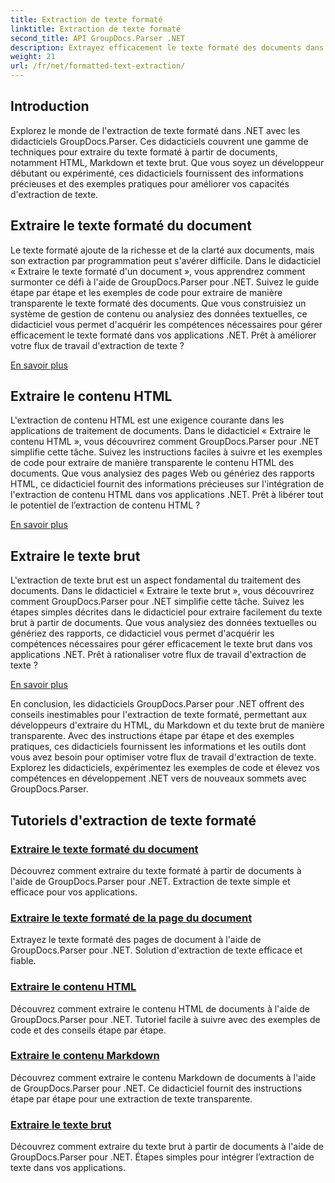 ```yaml
---
title: Extraction de texte formaté
linktitle: Extraction de texte formaté
second_title: API GroupDocs.Parser .NET
description: Extrayez efficacement le texte formaté des documents dans .NET avec GroupDocs.Parser. Apprenez à extraire du HTML, du Markdown et du texte brut de manière transparente.
weight: 21
url: /fr/net/formatted-text-extraction/
---
```


## Introduction

Explorez le monde de l'extraction de texte formaté dans .NET avec les didacticiels GroupDocs.Parser. Ces didacticiels couvrent une gamme de techniques pour extraire du texte formaté à partir de documents, notamment HTML, Markdown et texte brut. Que vous soyez un développeur débutant ou expérimenté, ces didacticiels fournissent des informations précieuses et des exemples pratiques pour améliorer vos capacités d'extraction de texte.

## Extraire le texte formaté du document

Le texte formaté ajoute de la richesse et de la clarté aux documents, mais son extraction par programmation peut s'avérer difficile. Dans le didacticiel « Extraire le texte formaté d'un document », vous apprendrez comment surmonter ce défi à l'aide de GroupDocs.Parser pour .NET. Suivez le guide étape par étape et les exemples de code pour extraire de manière transparente le texte formaté des documents. Que vous construisiez un système de gestion de contenu ou analysiez des données textuelles, ce didacticiel vous permet d'acquérir les compétences nécessaires pour gérer efficacement le texte formaté dans vos applications .NET. Prêt à améliorer votre flux de travail d'extraction de texte ?

[En savoir plus](./extract-formatted-text-from-document/)

## Extraire le contenu HTML

L'extraction de contenu HTML est une exigence courante dans les applications de traitement de documents. Dans le didacticiel « Extraire le contenu HTML », vous découvrirez comment GroupDocs.Parser pour .NET simplifie cette tâche. Suivez les instructions faciles à suivre et les exemples de code pour extraire de manière transparente le contenu HTML des documents. Que vous analysiez des pages Web ou génériez des rapports HTML, ce didacticiel fournit des informations précieuses sur l'intégration de l'extraction de contenu HTML dans vos applications .NET. Prêt à libérer tout le potentiel de l’extraction de contenu HTML ?

[En savoir plus](./extract-html-content/)

## Extraire le texte brut

L'extraction de texte brut est un aspect fondamental du traitement des documents. Dans le didacticiel « Extraire le texte brut », vous découvrirez comment GroupDocs.Parser pour .NET simplifie cette tâche. Suivez les étapes simples décrites dans le didacticiel pour extraire facilement du texte brut à partir de documents. Que vous analysiez des données textuelles ou génériez des rapports, ce didacticiel vous permet d'acquérir les compétences nécessaires pour gérer efficacement le texte brut dans vos applications .NET. Prêt à rationaliser votre flux de travail d'extraction de texte ?

[En savoir plus](./extract-plain-text/)

En conclusion, les didacticiels GroupDocs.Parser pour .NET offrent des conseils inestimables pour l'extraction de texte formaté, permettant aux développeurs d'extraire du HTML, du Markdown et du texte brut de manière transparente. Avec des instructions étape par étape et des exemples pratiques, ces didacticiels fournissent les informations et les outils dont vous avez besoin pour optimiser votre flux de travail d'extraction de texte. Explorez les didacticiels, expérimentez les exemples de code et élevez vos compétences en développement .NET vers de nouveaux sommets avec GroupDocs.Parser.
## Tutoriels d'extraction de texte formaté
### [Extraire le texte formaté du document](./extract-formatted-text-from-document/)
Découvrez comment extraire du texte formaté à partir de documents à l'aide de GroupDocs.Parser pour .NET. Extraction de texte simple et efficace pour vos applications.
### [Extraire le texte formaté de la page du document](./extract-formatted-text-from-document-page/)
Extrayez le texte formaté des pages de document à l'aide de GroupDocs.Parser pour .NET. Solution d'extraction de texte efficace et fiable.
### [Extraire le contenu HTML](./extract-html-content/)
Découvrez comment extraire le contenu HTML de documents à l'aide de GroupDocs.Parser pour .NET. Tutoriel facile à suivre avec des exemples de code et des conseils étape par étape.
### [Extraire le contenu Markdown](./extract-markdown-content/)
Découvrez comment extraire le contenu Markdown de documents à l'aide de GroupDocs.Parser pour .NET. Ce didacticiel fournit des instructions étape par étape pour une extraction de texte transparente.
### [Extraire le texte brut](./extract-plain-text/)
Découvrez comment extraire du texte brut à partir de documents à l'aide de GroupDocs.Parser pour .NET. Étapes simples pour intégrer l’extraction de texte dans vos applications.